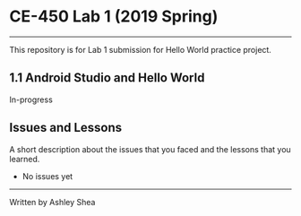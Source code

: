 # CE-450 Lab 1 (2019 Spring)
---
This repository is for Lab 1 submission for Hello World practice project.
 
## 1.1 Android Studio and Hello World
 
In-progress
 
## Issues and Lessons
 
A short description about the issues that you faced and the lessons that you learned.
 
- No issues yet
 
---
Written by Ashley Shea 
